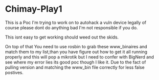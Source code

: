 # Chimay-Play1
This is a Poc I'm trying to work on to autohack a vuln device legally of course please dont do anything bad I'm not responsible if you do.


This isnt easy to get working should weed out the skids.

On top of that You need to use rosbin to grab these www_binaires and match them to my list,than you have figure out how to get it all running properly and this will pop a mikrotik but I need to confer with BigNerd and see where my error lies  its good poc though I like it. Due to the fact of pulling version and matching the www_bin file correctly for less false postives. 

